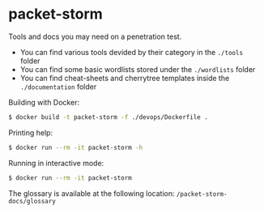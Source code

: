 # packet-storm

Tools and docs you may need on a penetration test.

- You can find various tools devided by their category in the `./tools` folder
- You can find some basic wordlists stored under the `./wordlists` folder
- You can find cheat-sheets and cherrytree templates inside the `./documentation` folder

Building with Docker:
```bash
$ docker build -t packet-storm -f ./devops/Dockerfile .
```

Printing help:
```bash
$ docker run --rm -it packet-storm -h
```

Running in interactive mode:
```bash
$ docker run --rm -it packet-storm
```

The glossary is available at the following location:
`/packet-storm-docs/glossary`